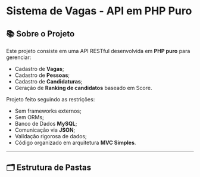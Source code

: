 # Sistema de Vagas - API em PHP Puro

## 📚 Sobre o Projeto

Este projeto consiste em uma API RESTful desenvolvida em **PHP puro** para gerenciar:
- Cadastro de **Vagas**;
- Cadastro de **Pessoas**;
- Cadastro de **Candidaturas**;
- Geração de **Ranking de candidatos** baseado em Score.

Projeto feito seguindo as restrições:
- Sem frameworks externos;
- Sem ORMs;
- Banco de Dados **MySQL**;
- Comunicação via **JSON**;
- Validação rigorosa de dados;
- Código organizado em arquitetura **MVC Simples**.

---

## 🗂️ Estrutura de Pastas

